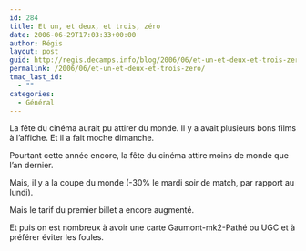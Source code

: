 ```yaml
---
id: 284
title: Et un, et deux, et trois, zéro
date: 2006-06-29T17:03:33+00:00
author: Régis
layout: post
guid: http://regis.decamps.info/blog/2006/06/et-un-et-deux-et-trois-zero/
permalink: /2006/06/et-un-et-deux-et-trois-zero/
tmac_last_id:
  - ""
categories:
  - Général
---
```

La fête du cinéma aurait pu attirer du monde. Il y a avait plusieurs bons films à l&rsquo;affiche. Et il a fait moche dimanche.
  
Pourtant cette année encore, la fête du cinéma attire moins de monde que l&rsquo;an dernier.
  
Mais, il y a la coupe du monde (-30% le mardi soir de match, par rapport au lundi).
  
Mais le tarif du premier billet a encore augmenté.

Et puis on est nombreux à avoir une carte Gaumont-mk2-Pathé ou UGC et à préférer éviter les foules.